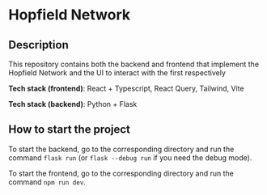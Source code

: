 # Hopfield Network

## Description

This repository contains both the backend and frontend that implement the Hopfield Network and the UI to interact with the first respectively

**Tech stack (frontend)**: React + Typescript, React Query, Tailwind, Vite

**Tech stack (backend)**: Python + Flask

## How to start the project

To start the backend, go to the corresponding directory and run the command `flask run` (or `flask --debug run` if you need the debug mode).

To start the frontend, go to the corresponding directory and run the command `npm run dev`.
